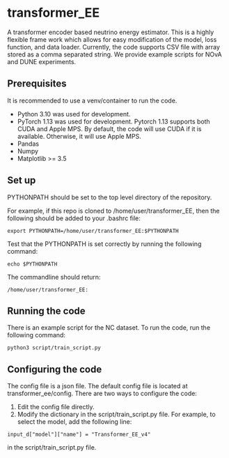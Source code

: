 # transformer_EE
A transformer encoder based neutrino energy estimator. This is a highly flexible frame work which allows for easy modification of the model, loss function, and data loader. Currently, the code supports CSV file with array stored as a comma separated string. We provide example scripts for NOvA and DUNE experiments.

## Prerequisites

It is recommended to use a venv/container to run the code. 

* Python 3.10 was used for development.
* PyTorch 1.13 was used for development. Pytorch 1.13 supports both CUDA and Apple MPS. By default, the code will use CUDA if it is available. Otherwise, it will use Apple MPS.
* Pandas
* Numpy
* Matplotlib >= 3.5

## Set up
PYTHONPATH should be set to the top level directory of the repository.

For example, if this repo is cloned to /home/user/transformer_EE, then the following should be added to your .bashrc file:
```
export PYTHONPATH=/home/user/transformer_EE:$PYTHONPATH
```

Test that the PYTHONPATH is set correctly by running the following command:
```
echo $PYTHONPATH
```
The commandline should return:
```
/home/user/transformer_EE:
```

## Running the code
There is an example script for the NC dataset. To run the code, run the following command:
```
python3 script/train_script.py
```

## Configuring the code
The config file is a json file. The default config file is located at transformer_ee/config.
There are two ways to configure the code:
1. Edit the config file directly.
2. Modify the dictionary in the script/train_script.py file. For example, to select the model, add the following line:
```
input_d["model"]["name"] = "Transformer_EE_v4"
```
in the script/train_script.py file.